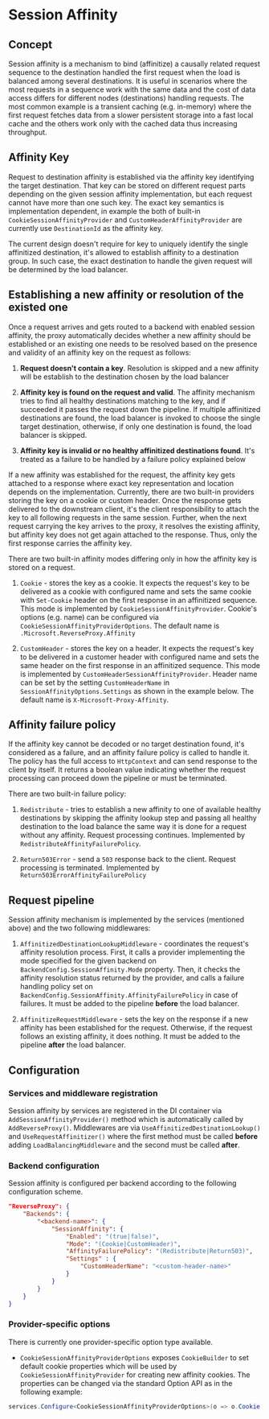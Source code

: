 # Session Affinity

## Concept
Session affinity is a mechanism to bind (affinitize) a causally related request sequence to the destination handled the first request when the load is balanced among several destinations. It is useful in scenarios where the most requests in a sequence work with the same data and the cost of data access differs for different nodes (destinations) handling requests. The most common example is a transient caching (e.g. in-memory) where the first request fetches data from a slower persistent storage into a fast local cache and the others work only with the cached data thus increasing throughput.

## Affinity Key
Request to destination affinity is established via the affinity key identifying the target destination. That key can be stored on different request parts depending on the given session affinity implementation, but each request cannot have more than one such key. The exact key semantics is implementation dependent, in example the both of built-in `CookieSessionAffinityProvider` and `CustomHeaderAffinityProvider` are currently use `DestinationId` as the affinity key.

The current design doesn't require for key to uniquely identify the single affinitized destination, it's allowed to establish affinity to a destination group. In such case, the exact destination to handle the given request will be determined by the load balancer.

## Establishing a new affinity or resolution of the existed one
Once a request arrives and gets routed to a backend with enabled session affinity, the proxy automatically decides whether a new affinity should be established or an existing one needs to be resolved based on the presence and validity of an affinity key on the request as follows:
1. **Request doesn't contain a key**. Resolution is skipped and a new affinity will be establish to the destination chosen by the load balancer

2. **Affinity key is found on the request and valid**. The affinity mechanism tries to find all healthy destinations matching to the key, and if succeeded it passes the request down the pipeline. If multiple affinitized destinations are found, the load balancer is invoked to choose the single target destination, otherwise, if only one destination is found, the load balancer is skipped.

3. **Affinity key is invalid or no healthy affinitized destinations found**. It's treated as a failure to be handled by a failure policy explained below

If a new affinity was established for the request, the affinity key gets attached to a response where exact key representation and location depends on the implementation. Currently, there are two built-in providers storing the key on a cookie or custom header. Once the response gets delivered to the downstream client, it's the client responsibility to attach the key to all following requests in the same session. Further, when the next request carrying the key arrives to the proxy, it resolves the existing affinity, but affinity key does not get again attached to the response. Thus, only the first response carries the affinity key.

There are two built-in affinity modes differing only in how the affinity key is stored on a request.
1. `Cookie` - stores the key as a cookie. It expects the request's key to be delivered as a cookie with configured name and sets the same cookie with `Set-Cookie` header on the first response in an affinitized sequence. This mode is implemented by `CookieSessionAffinityProvider`. Cookie's options (e.g. name) can be configured via `CookieSessionAffinityProviderOptions`. The default name is `.Microsoft.ReverseProxy.Affinity`

2. `CustomHeader` - stores the key on a header. It expects the request's key to be delivered in a customer header with configured name and sets the same header on the first response in an affinitized sequence. This mode is implemented by `CustomHeaderSessionAffinityProvider`. Header name can be set by the setting `CustomHeaderName` in `SessionAffinityOptions.Settings` as shown in the example below. The default name is `X-Microsoft-Proxy-Affinity`.

## Affinity failure policy
If the affinity key cannot be decoded or no target destination found, it's considered as a failure, and an affinity failure policy is called to handle it. The policy has the full access to `HttpContext` and can send response to the client by itself. It returns a boolean value indicating whether the request processing can proceed down the pipeline or must be terminated.

There are two built-in failure policy:
1. `Redistribute` - tries to establish a new affinity to one of available healthy destinations by skipping the affinity lookup step and passing all healthy destination to the load balance the same way it is done for a request without any affinity. Request processing continues. Implemented by `RedistributeAffinityFailurePolicy`.

2. `Return503Error` - send a `503` response back to the client. Request processing is terminated. Implemented by `Return503ErrorAffinityFailurePolicy`

## Request pipeline
Session affinity mechanism is implemented by the services (mentioned above) and the two following middlewares:
1. `AffinitizedDestinationLookupMiddleware` - coordinates the request's affinity resolution process. First, it calls a provider implementing the mode specified for the given backend on `BackendConfig.SessionAffinity.Mode` property. Then, it checks the affinity resolution status returned by the provider, and calls a failure handling policy set on `BackendConfig.SessionAffinity.AffinityFailurePolicy` in case of failures. It must be added to the pipeline **before** the load balancer.

2. `AffinitizeRequestMiddleware` - sets the key on the response if a new affinity has been established for the request. Otherwise, if the request follows an existing affinity, it does nothing. It must be added to the pipeline **after** the load balancer.

## Configuration
### Services and middleware registration
Session affinity by services are registered in the DI container via `AddSessionAffinityProvider()` method which is automatically called by `AddReverseProxy()`. Middlewares are via `UseAffinitizedDestinationLookup()` and `UseRequestAffinitizer()` where the first method must be called **before** adding `LoadBalancingMiddleware` and the second must be called **after**.

### Backend configuration
Session affinity is configured per backend according to the following configuration scheme.
```JSON
"ReverseProxy": {
    "Backends": {
        "<backend-name>": {
            "SessionAffinity": {
                "Enabled": "(true|false)",
                "Mode": "(Cookie|CustomHeader)",
                "AffinityFailurePolicy": "(Redistribute|Return503)",
                "Settings" : {
                    "CustomHeaderName": "<custom-header-name>"
                }
            }
        }
    }
}
```

### Provider-specific options
There is currently one provider-specific option type available.
- `CookieSessionAffinityProviderOptions` exposes `CookieBuilder` to set default cookie properties which will be used by `CookieSessionAffinityProvider` for creating new affinity cookies. The properties can be changed via the standard Option API as in the following example:
```C#
services.Configure<CookieSessionAffinityProviderOptions>(o => o.Cookie.Name = "My-Affinity-Key");
```
